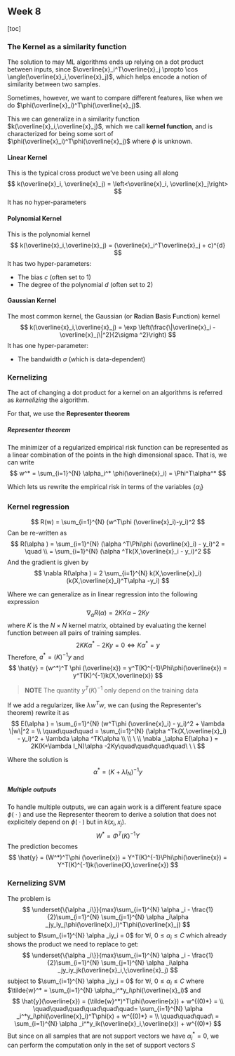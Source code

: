 ## Week  8
[toc]
### The Kernel as a similarity function
The solution to may ML algorithms ends up relying on a dot product between inputs, since $\overline{x}_i^T\overline{x}_j \propto \cos \angle(\overline{x}_i,\overline{x}_j)$, which helps encode a notion of similarity between two samples.

Sometimes, however, we want to compare different features, like when we do $\phi(\overline{x}_i)^T\phi(\overline{x}_j)$.

This we can generalize in a similarity function $k(\overline{x}_i,\overline{x}_j)$, which we call 
**kernel function**, and is characterized for being some sort of $\phi(\overline{x}_i)^T\phi(\overline{x}_j)$ where $\phi$ is unknown.

#### Linear Kernel
This is the typical cross product we've been using all along
$$
k(\overline{x}_i, \overline{x}_j) = \left<\overline{x}_i, \overline{x}_j\right>
$$
It has no hyper-parameters

#### Polynomial Kernel
This is the polynomial kernel
$$
k(\overline{x}_i,\overline{x}_j) = (\overline{x}_i^T\overline{x}_j + c)^{d}
$$
It has two hyper-parameters:
 * The bias $c$ (often set to 1)
 * The degree of the polynomial $d$ (often set to 2)

#### Gaussian Kernel
The most common kernel, the Gaussian (or **R**adian **B**asis **F**unction)
kernel
$$
k(\overline{x}_i,\overline{x}_j) = \exp \left(\frac{\|\overline{x}_i - \overline{x}_j\|^2}{2\sigma ^2}\right)
$$
It has one hyper-parameter:
 * The bandwidth $\sigma$ (which is data-dependent)

### Kernelizing
The act of changing a dot product for a kernel on an algorithms is referred as 
_kernelizing_ the algorithm.

For that, we use the **Representer theorem**

##### Representer theorem
The minimizer of a regularized empirical risk function can be represented as a 
linear combination of the points in the high dimensional space. That is, we can
write
$$
w^* = \sum_{i=1}^{N} \alpha_i^* \phi(\overline{x}_i) = \Phi^T\alpha^*
$$

Which lets us rewrite the empirical risk in terms of the variables $\{\alpha _i\}$

### Kernel regression
$$
R(w) = \sum_{i=1}^{N} (w^T\phi (\overline{x}_i)-y_i)^2
$$
Can be re-written as 
$$
R(\alpha ) = \sum_{i=1}^{N} (\alpha ^T\Phi\phi (\overline{x}_i) - y_i)^2 = \quad \\ 
 = \sum_{i=1}^{N} (\alpha ^Tk(X,\overline{x}_i - y_i)^2
$$
And the gradient is given by
$$
\nabla R(\alpha ) = 2 \sum_{i=1}^{N} k(X,\overline{x}_i)(k(X,\overline{x}_i)^T\alpha -y_i)
$$

Where we can generalize as in linear regression into the following expression
$$
\nabla _\alpha R(\alpha ) = 2KK\alpha - 2Ky
$$
where $K$ is the $N\times N$ kernel matrix, obtained by evaluating the kernel 
function between all pairs of training samples.
$$
2KK\alpha ^* - 2Ky = 0 \iff K\alpha^* = y
$$
Therefore, $a^* = (K)^{-1}y$ and
$$
\hat{y} = (w^*)^T \phi (\overline{x}) = y^T(K)^{-1}\Phi\phi(\overline{x}) = y^T(K)^{-1}k(X,\overline{x})
$$

> **NOTE** The quantity $y^T(K)^{-1}$ only depend on the training data

If we add a regularizer, like $\lambda w^Tw$, we can (using the Representer's
theorem) rewrite it as
$$
E(\alpha ) = \sum_{i=1}^{N} (w^T\phi (\overline{x}_i) - y_i)^2 + \lambda \|w\|^2 = \\
\quad\quad\quad = \sum_{i=1}^{N} (\alpha ^Tk(X,\overline{x}_i) - y_i)^2 + \lambda \alpha ^TK\alpha \\
\\ \ \\
\nabla _\alpha E(\alpha ) = 2K(K+\lambda I_N)\alpha -2Ky\quad\quad\quad\quad\ \ \ 
$$

Where the solution is
$$
\alpha^* = (K+\lambda I_N)^{-1}y
$$

##### Multiple outputs
To handle multiple outputs, we can again work is a different feature space
$\phi(\;\cdot\;)$
and use the Representer theorem to derive a solution that does not explicitely
depend  on $\phi ( \;\cdot\; )$ but in $k(x_i,x_j)$.
$$
W^* = \Phi^T(K)^{-1}Y
$$
The prediction becomes
$$
\hat{y} = (W^*)^T\phi (\overline{x}) = Y^T(K)^{-1}\Phi\phi(\overline{x}) = Y^T(K)^{-1}k(\overline{X},\overline{x})
$$

### Kernelizing SVM
The problem is
$$
\underset{\{\alpha _i\}}{max}\sum_{i=1}^{N} \alpha _i - \frac{1}{2}\sum_{i=1}^{N} \sum_{j=1}^{N} \alpha _i\alpha _jy_iy_j\phi(\overline{x}_i)^T\phi(\overline{x}_j)
$$
subject to $\sum_{i=1}^{N} \alpha _iy_i = 0$ for $\forall i,\ 0\le \alpha _i \le  C$
which already shows the product we need to replace to get:
$$
\underset{\{\alpha _i\}}{max}\sum_{i=1}^{N} \alpha _i - \frac{1}{2}\sum_{i=1}^{N} \sum_{j=1}^{N} \alpha _i\alpha _jy_iy_jk(\overline{x}_i,\;\overline{x}_j)
$$
subject to $\sum_{i=1}^{N} \alpha _iy_i = 0$ for $\forall i,\ 0\le \alpha _i \le  C$
where $\tilde{w}^* = \sum_{i=1}^{N} \alpha_i^*y_i\phi(\overline{x}_i)$ and 
$$
\hat{y}(\overline{x}) = (\tilde{w}^*)^T\phi(\overline{x}) + w^{(0)*} = \\
\quad\quad\quad\quad\quad\quad= \sum_{i=1}^{N} \alpha _i^*y_i\phi(\overline{x}_i)^T\phi(x) + w^{(0)*} = \\
\quad\quad\quad\ = \sum_{i=1}^{N} \alpha _i^*y_ik(\overline{x}_i,\overline{x}) + w^{(0)*}
$$
But since on all samples that are not support vectors we have $\alpha^*_i= 0$, we can perform the computation only in the set of support vectors $\mathit{S}$


